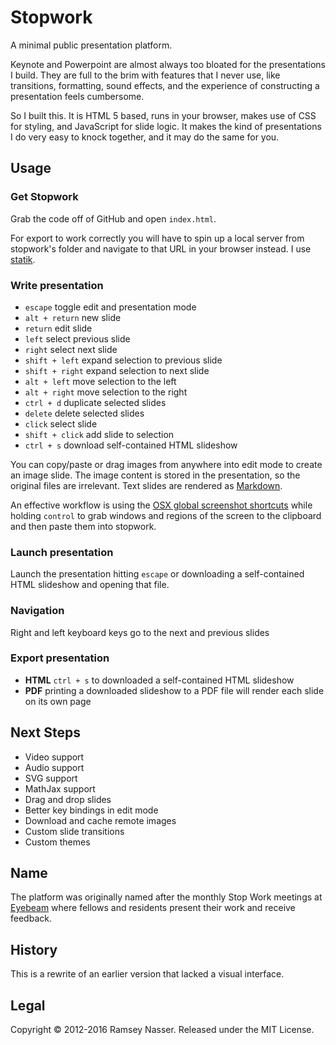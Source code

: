 Stopwork
=========
A minimal public presentation platform.

Keynote and Powerpoint are almost always too bloated for the presentations I build. They are full to the brim with features that I never use, like transitions, formatting, sound effects, and the experience of constructing a presentation feels cumbersome.

So I built this. It is HTML 5 based, runs in your browser, makes use of CSS for styling, and JavaScript for slide logic. It makes the kind of presentations I do very easy to knock together, and it may do the same for you.

Usage
-----

### Get Stopwork
Grab the code off of GitHub and open `index.html`.

For export to work correctly you will have to spin up a local server from stopwork's folder and navigate to that URL in your browser instead. I use [statik](https://www.npmjs.com/package/statik).

### Write presentation
* `escape` toggle edit and presentation mode
* `alt + return` new slide
* `return` edit slide
* `left` select previous slide
* `right` select next slide
* `shift + left` expand selection to previous slide
* `shift + right` expand selection to next slide
* `alt + left` move selection to the left
* `alt + right` move selection to the right
* `ctrl + d` duplicate selected slides
* `delete` delete selected slides
* `click` select slide
* `shift + click` add slide to selection
* `ctrl + s` download self-contained HTML slideshow

You can copy/paste or drag images from anywhere into edit mode to create an image slide. The image content is stored in the presentation, so the original files are irrelevant. Text slides are rendered as [Markdown](http://daringfireball.net/projects/markdown/syntax).

An effective workflow is using the [OSX global screenshot shortcuts](https://support.apple.com/en-us/HT201361) while holding `control` to grab windows and regions of the screen to the clipboard and then paste them into stopwork.

### Launch presentation
Launch the presentation hitting `escape` or downloading a self-contained HTML slideshow and opening that file.

### Navigation
Right and left keyboard keys go to the next and previous slides


### Export presentation
* **HTML** `ctrl + s` to downloaded a self-contained HTML slideshow
* **PDF** printing a downloaded slideshow to a PDF file will render each slide on its own page

Next Steps
----------
- Video support
- Audio support
- SVG support
- MathJax support
- Drag and drop slides
- Better key bindings in edit mode
- Download and cache remote images
- Custom slide transitions
- Custom themes

Name
----
The platform was originally named after the monthly Stop Work meetings at [Eyebeam](http://eyebeam.org) where fellows and residents present their work and receive feedback.

History
-------
This is a rewrite of an earlier version that lacked a visual interface.

Legal 
-----
Copyright © 2012-2016 Ramsey Nasser. Released under the MIT License.